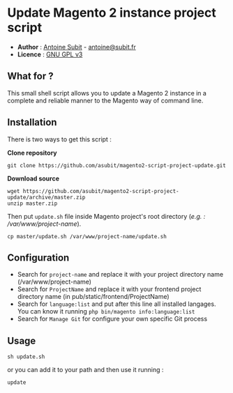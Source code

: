 # Update Magento 2 instance project script

- **Author**  : [Antoine Subit](http://www.subit.fr/antoine) - antoine@subit.fr 
- **Licence** : [GNU GPL v3](https://choosealicense.com/licenses/gpl-3.0/)

## What for ?
This small shell script allows you to update a Magento 2 instance in a complete and reliable manner to the Magento way of command line.

## Installation
There is two ways to get this script :

**Clone repository**
```
git clone https://github.com/asubit/magento2-script-project-update.git
```

**Download source**
```
wget https://github.com/asubit/magento2-script-project-update/archive/master.zip
unzip master.zip
```
 
Then put `update.sh` file inside Magento project's root directory (*e.g. : /var/www/project-name*).

```
cp master/update.sh /var/www/project-name/update.sh
```

## Configuration

- Search for `project-name` and replace it with your project directory name (/var/www/project-name)
- Search for `ProjectName` and replace it with your frontend project directory name (in pub/static/frontend/ProjectName)
- Search for `language:list` and put after this line all installed langages. You can know it running `php bin/magento info:language:list`
- Search for `Manage Git` for configure your own specific Git process

## Usage

```
sh update.sh
```

or you can add it to your path and then use it running : 

```
update
```
